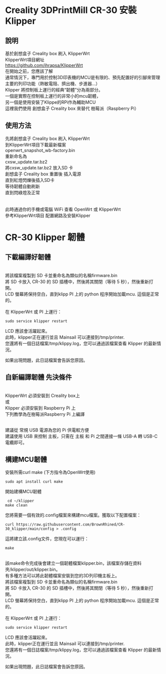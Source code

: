 # Creality 3DPrintMill CR-30 安裝 Klipper 
## 說明
基於創想盒子 Creality box 刷入 KlipperWrt
<br>KlipperWrt項目網址
<br>https://github.com/ihrapsa/KlipperWrt
<br>在開始之前，您應該了解 
<br>通常情況下，專門用於控制3D印表機的MCU是有限的、預先配置好的引腳來管理主要的列印功能（熱敏電阻、擠出機、步進器...）
<br>Klipper 將控制板上運行的經典“韌體”分為兩部分。
<br>一個是實際在控制板上運行的非常小的mcu韌體，
<br>另一個是使用安裝了Klippe的RPi作為輔助MCU
<br>這裡我們使用 創想盒子 Creality box 來替代 樹莓派（Raspberry Pi）


## 使用方法
先將創想盒子 Creality box 刷入 KlipperWrt
<br>到KlipperWrt項目下載最新檔案
<br>openwrt_snapshot_wb-factory.bin
<br>重新命名為
<br>cxsw_update.tar.bz2
<br>將cxsw_update.tar.bz2 放入SD 卡
<br>創想盒子 Creality box 重置後 插入電源
<br>直到紅燈閃爍後插入SD卡
<br>等待韌體自動刷新
<br>直到閃綠燈及正常
<br><br>
<br>此時通過你的手機或電腦 WiFi 查看 OpenWrt 或 KlipperWrt
<br>參考KlipperWrt項目 配置網路及安裝Klipper



# CR-30 Klipper 韌體
## 下載編譯好韌體
<br>將該檔案複製到 SD 卡並重命名為類似的名稱firmware.bin
<br>將 SD 卡放入 CR-30 的 SD 插槽中，然後將其關閉（等待 5 秒），然後重新打開。
<br>LCD 螢幕將保持空白，直到klipp PI 上的 python 程序開始加載mcu. 這個是正常的。
<br><br>
在 KlipperWrt 或 PI 上運行：
````
sudo service klipper restart
````
LCD 應該會活躍起來。
<br>此時，klipper正在運行並且 Mainsail 可以連接到/tmp/printer. 
<br>您還將有一個日誌檔案/tmp/klippy.log，您可以通過該檔案查看 Klipper 的最新情況。

如果出現問題，此日誌檔案會告訴您原因。



## 自新編譯韌體 先決條件
<br>KlipperWrt 必須安裝到 Creality box上
<br>或
<br>Klipper 必須安裝到 Raspberry Pi 上
<br>下列教學為在樹莓派Raspberry Pi 上編譯

<br>建議從 常規 USB 電源為您的 Pi 供電較方便
<br>建議使用 USB 來控制 主板，只需在 主板 和 Pi 之間連接一條 USB-A 轉 USB-C 電纜即可。

## 構建MCU韌體
安裝所需curl make (下方指令為OpenWrt使用)
````
sudo apt install curl make
````

開始建構MCU韌體
````
 cd ~/klipper
make clean
````

您將需要一個有效的.config檔案來構建mcu檔案。獲取以下配置檔案：
````
curl https://raw.githubusercontent.com/BrownRhined/CR-30_klipper/main/config > .config
````

這將建立該.config文件，您現在可以運行：
````
make
````
<br>該make命令完成後會建立一個韌體檔案klipper.bin，該檔案存儲在資料夾/klipper/out/klipper.bin。
<br>有多種方法可以將此韌體檔案安裝到您的3D列印機主板上。
<br>將該檔案複製到 SD 卡並重命名為類似的名稱firmware.bin
<br>將 SD 卡放入 CR-30 的 SD 插槽中，然後將其關閉（等待 5 秒），然後重新打開。
<br>LCD 螢幕將保持空白，直到klipp PI 上的 python 程序開始加載mcu. 這個是正常的。
<br><br>
在 KlipperWrt 或 PI 上運行：
````
sudo service klipper restart
````
LCD 應該會活躍起來。
<br>此時，klipper正在運行並且 Mainsail 可以連接到/tmp/printer. 
<br>您還將有一個日誌檔案/tmp/klippy.log，您可以通過該檔案查看 Klipper 的最新情況。

如果出現問題，此日誌檔案會告訴您原因。
